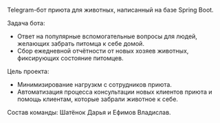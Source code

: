 Telegram-бот приюта для животных, написанный на базе Spring Boot.

Задача бота:
- Ответ на популярные вспомогательные вопросы для людей, желающих забрать питомца к себе домой. 
- Сбор ежедневной отчётности от новых хозяев животных, фиксирующих состояние питомцев.

Цель проекта:
- Минимизирование нагрузкм с сотрудников приюта.
- Автоматизация процесса консультации новых клиентов приюта и помощь клиентам, которые забрали животное к себе. 

Состав команды: Шатёнок Дарья и Ефимов Владислав.
